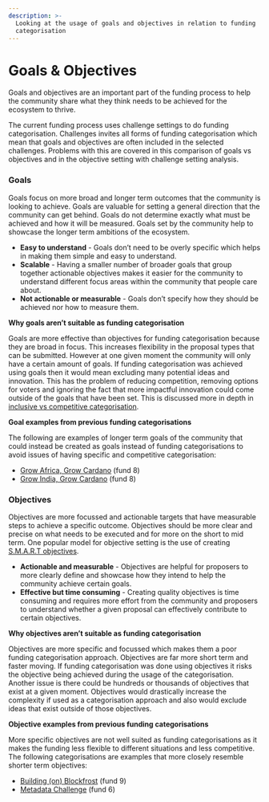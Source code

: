 ```yaml
---
description: >-
  Looking at the usage of goals and objectives in relation to funding
  categorisation
---
```


# Goals & Objectives

Goals and objectives are an important part of the funding process to help the community share what they think needs to be achieved for the ecosystem to thrive.

The current funding process uses challenge settings to do funding categorisation. Challenges invites all forms of funding categorisation which mean that goals and objectives are often included in the selected challenges. Problems with this are covered in this comparison of goals vs objectives and in the objective setting with challenge setting analysis.



### Goals

Goals focus on more broad and longer term outcomes that the community is looking to achieve. Goals are valuable for setting a general direction that the community can get behind. Goals do not determine exactly what must be achieved and how it will be measured. Goals set by the community help to showcase the longer term ambitions of the ecosystem.

* **Easy to understand** - Goals don’t need to be overly specific which helps in making them simple and easy to understand.
* **Scalable** - Having a smaller number of broader goals that group together actionable objectives makes it easier for the community to understand different focus areas within the community that people care about.
* **Not actionable or measurable** - Goals don’t specify how they should be achieved nor how to measure them.



**Why goals aren’t suitable as funding categorisation**

Goals are more effective than objectives for funding categorisation because they are broad in focus. This increases flexibility in the proposal types that can be submitted. However at one given moment the community will only have a certain amount of goals. If funding categorisation was achieved using goals then it would mean excluding many potential ideas and innovation. This has the problem of reducing competition, removing options for voters and ignoring the fact that more impactful innovation could come outside of the goals that have been set. This is discussed more in depth in [inclusive vs competitive categorisation](../categorisation-analysis/inclusive-vs-competitive-categorisation.md).



**Goal examples from previous funding categorisations**

The following are examples of longer term goals of the community that could instead be created as goals instead of funding categorisations to avoid issues of having specific and competitive categorisation:

* [Grow Africa, Grow Cardano](https://cardano.ideascale.com/c/campaigns/26442/about) (fund 8)
* [Grow India, Grow Cardano](https://cardano.ideascale.com/c/campaigns/26454/about) (fund 8)



### Objectives

Objectives are more focussed and actionable targets that have measurable steps to achieve a specific outcome. Objectives should be more clear and precise on what needs to be executed and for more on the short to mid term. One popular model for objective setting is the use of creating [S.M.A.R.T objectives](https://en.wikipedia.org/wiki/SMART\_criteria).

* **Actionable and measurable** - Objectives are helpful for proposers to more clearly define and showcase how they intend to help the community achieve certain goals.
* **Effective but time consuming** - Creating quality objectives is time consuming and requires more effort from the community and proposers to understand whether a given proposal can effectively contribute to certain objectives.



**Why objectives aren’t suitable as funding categorisation**

Objectives are more specific and focussed which makes them a poor funding categorisation approach. Objectives are far more short term and faster moving. If funding categorisation was done using objectives it risks the objective being achieved during the usage of the categorisation. Another issue is there could be hundreds or thousands of objectives that exist at a given moment. Objectives would drastically increase the complexity if used as a categorisation approach and also would exclude ideas that exist outside of those objectives.



**Objective examples from previous funding categorisations**

More specific objectives are not well suited as funding categorisations as it makes the funding less flexible to different situations and less competitive. The following categorisations are examples that more closely resemble shorter term objectives:

* [Building (on) Blockfrost](https://cardano.ideascale.com/c/idea/400929) (fund 9)
* [Metadata Challenge](https://cardano.ideascale.com/c/campaigns/26107/about) (fund 6)
